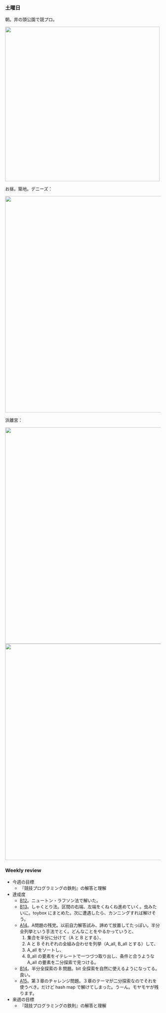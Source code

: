 ### 土曜日

朝。井の頭公園で競プロ。

<img src="https://i.imgur.com/tYXoeYp.jpg" width="500">

お昼。築地。デニーズ：

<img src="https://i.imgur.com/GwrWIZa.jpg" width="700">

浜離宮：

<img src="https://i.imgur.com/t3OBxVR.jpg" width="700">

<img src="https://i.imgur.com/p1NFAD9.jpg" width="700">

### Weekly review

* 今週の目標
  * 『競技プログラミングの鉄則』の解答と理解
* 達成度
  * [B12](https://atcoder.jp/contests/tessoku-book/tasks/tessoku_book_ck)。ニュートン・ラフソン法で解いた。
  * [B13](https://atcoder.jp/contests/tessoku-book/tasks/tessoku_book_cl)。しゃくとり法。区間の右端、左端をくねくね進めていく。虫みたいに。toybox にまとめた。次に遭遇したら、カンニングすれば解けそう。
  * [A14](https://atcoder.jp/contests/tessoku-book/tasks/tessoku_book_n)。A問題の残党。以前自力解答試み、諦めて放置してたっぽい。半分全列挙という手法でとく。どんなことをやるかっていうと、
    1. 集合を半分に分けて（A と B とする）、
    2. A と B それぞれの全組み合わせを列挙（A_all, B_all とする）して、
    3. A_all をソートし、
    4. B_all の要素をイテレートで一つづつ取り出し、条件と合うような A_all の要素を二分探索で見つける。
  * [B14](https://atcoder.jp/contests/tessoku-book/tasks/tessoku_book_cm)。半分全探索の B 問題。bit 全探索を自然に使えるようになってる。良い。
  * [A15](https://atcoder.jp/contests/tessoku-book/tasks/tessoku_book_o)。第３章のチャレンジ問題。３章のテーマが二分探索なのでそれを使うべき。だけど hash map で解けてしまった。うーん。モヤモヤが残ります。
* 来週の目標
  * 『競技プログラミングの鉄則』の解答と理解
